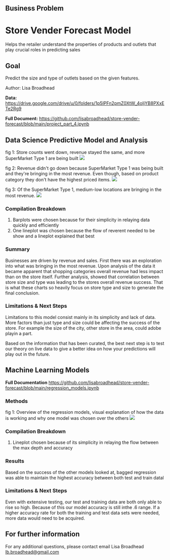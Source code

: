 ## Business Problem

# Store Vender Forecast Model

Helps the retailer understand the properties of products and outlets that play crucial roles in predicting sales

## Goal 
Predict the size and type of outlets based on the given features.

Author: Lisa Broadhead

<strong>Data:</strong>
https://drive.google.com/drive/u/0/folders/1p5lPFn2pmZ0XtW_4oIjYB8PXxETe2Rg9

<strong>Full Document:</strong>
https://github.com/lisabroadhead/store-vender-forecast/blob/main/project_part_4.ipynb

## Data Science Predictive Model and Analysis

fig 1: Store counts went down, revenue stayed the same, and more SuperMarket Type 1 are being built
<img src="https://github.com/lisabroadhead/store-vender-forecast/blob/main/stores_sales_2.png" />

fig 2: Revenue didn't go down because SuperMarket Type 1 was being built and they're bringing in the most revenue. Even though, based on product category they don't have the highest priced items. 
<img src="https://github.com/lisabroadhead/store-vender-forecast/blob/main/Screen%20Shot%202022-06-30%20at%2012.06.43%20PM.png" />

fig 3: Of the SuperMarket Type 1, medium-low locations are bringing in the most revenue.
<img src="https://github.com/lisabroadhead/store-vender-forecast/blob/main/store_type_size%20(1).png" />

### Compilation Breakdown
1. Barplots were chosen because for their simplicity in relaying data quickly and efficiently 
2. One lineplot was chosen because the flow of reverent needed to be show and a lineplot explained that best 

### Summary
Businesses are driven by revenue and sales. First there was an exploration into what was bringing in the most revenue. Upon analysis of the data it became apparent that shopping categories overall revenue had less impact than on the store itself. Further analysis, showed that correlation between store size and type was leading to the stores overall revenue success. That is what these charts so heavily focus on store type and size to generate the final conclusion.  

### Limitations & Next Steps
Limitations to this model consist mainly in its simplicity and lack of data. More factors than just type and size could be affecting the success of the store. For example the size of the city, other store in the area, could adobe playin a part.

Based on the information that has been curated, the best next step is to test our theory on live data to give a better idea on how your predictions will play out in the future. 

## Machine Learning Models
<strong>Full Documentation</strong>
https://github.com/lisabroadhead/store-vender-forecast/blob/main/regression_models.ipynb

### Methods
fig 1: Overview of the regression models, visual explanation of how the data is working  and why one model was chosen over the others
<img src="https://github.com/lisabroadhead/store-vender-forecast/blob/main/regression.png" />

### Compilation Breakdown
1. Lineplot chosen because of its simplicity in relaying the flow between the max depth and accuracy 

### Results
Based on the success of the other models looked at, bagged regression was able to maintain the highest accuracy between both test and train datal 

### Limitations & Next Steps
Even with extensive testing, our test and training data are both only able to rise so high. Because of this our model accuracy is still inthe .6 range. If a higher accuracy rate for both the training and test data sets were needed, more data would need to be acquired.


## For further information
For any additional questions, please contact email
Lisa Broadhead
lb.broadhead@gmail.com



